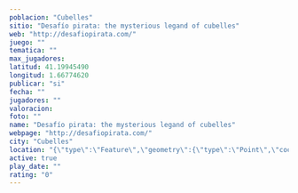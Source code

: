 ```yaml
---
poblacion: "Cubelles"
sitio: "Desafío pirata: the mysterious legand of cubelles"
web: "http://desafiopirata.com/"
juego: ""
tematica: ""
max_jugadores: 
latitud: 41.19945490
longitud: 1.66774620
publicar: "si"
fecha: ""
jugadores: ""
valoracion: 
foto: ""
name: "Desafío pirata: the mysterious legand of cubelles"
webpage: "http://desafiopirata.com/"
city: "Cubelles"
location: "{\"type\":\"Feature\",\"geometry\":{\"type\":\"Point\",\"coordinates\":[1.6677462,41.1994549]}}"
active: true
play_date: ""
rating: "0"
---
```

